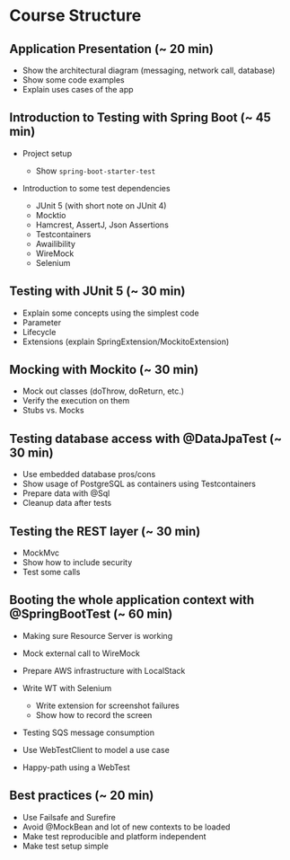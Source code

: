 # Course Structure

## Application Presentation (~ 20 min)

* Show the architectural diagram (messaging, network call, database)
* Show some code examples
* Explain uses cases of the app

## Introduction to Testing with Spring Boot (~ 45 min)

* Project setup
    * Show `spring-boot-starter-test`

* Introduction to some test dependencies
    * JUnit 5 (with short note on JUnit 4)
    * Mocktio
    * Hamcrest, AssertJ, Json Assertions
    * Testcontainers
    * Awailibility
    * WireMock
    * Selenium

## Testing with JUnit 5 (~ 30 min)

* Explain some concepts using the simplest code
* Parameter
* Lifecycle
* Extensions (explain SpringExtension/MockitoExtension)

## Mocking with Mockito (~ 30 min)

* Mock out classes (doThrow, doReturn, etc.)
* Verify the execution on them
* Stubs vs. Mocks

## Testing database access with @DataJpaTest (~ 30 min)

* Use embedded database pros/cons
* Show usage of PostgreSQL as containers using Testcontainers
* Prepare data with @Sql
* Cleanup data after tests

## Testing the REST layer (~ 30 min)

* MockMvc
* Show how to include security
* Test some calls

## Booting the whole application context with @SpringBootTest (~ 60 min)

* Making sure Resource Server is working
* Mock external call to WireMock
* Prepare AWS infrastructure with LocalStack
* Write WT with Selenium
    * Write extension for screenshot failures
    * Show how to record the screen

* Testing SQS message consumption
* Use WebTestClient to model a use case
* Happy-path using a WebTest

## Best practices (~ 20 min)

* Use Failsafe and Surefire
* Avoid @MockBean and lot of new contexts to be loaded
* Make test reproducible and platform independent
* Make test setup simple
